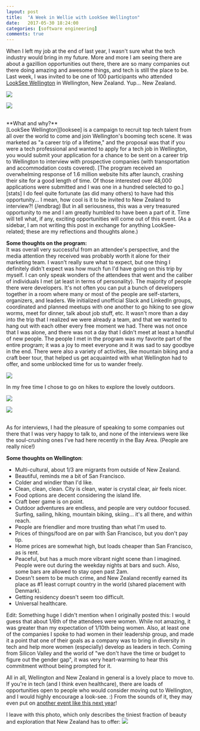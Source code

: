 ```yaml
---
layout: post
title:  "A Week in Wellie with LookSee Wellington"
date:   2017-05-30 18:24:00
categories: [software engineering]
comments: true
---
```



When I left my job at the end of last year, I wasn't sure what the tech industry would bring in my future. More and more I am seeing there are about a gazillion opportunities out there, there are so many companies out there doing amazing and awesome things, and tech is still the place to be. Last week, I was invited to be one of 100 participants who attended [LookSee Wellington][looksee] in Wellington, New Zealand. Yup... New Zealand.

<p class="col-xs-6"><img src="{{url}}/images/looksee-wellington/looksee.jpg" class="img-responsive center-block" /></p>
<p class="col-xs-6"><img src="{{url}}/images/looksee-wellington/attendee.jpg" class="img-responsive center-block" /></p>

<br>
**What and why?**<br>
[LookSee Wellington][looksee] is a campaign to recruit top tech talent from all over the world to come and join Wellington's booming tech scene. It was marketed as "a career trip of a lifetime," and the proposal was that if you were a tech professional and wanted to apply for a tech job in Wellington, you would submit your application for a chance to be sent on a career trip to Wellington to interview with prospective companies (with transportation and accommodation costs covered). [The program received an overwhelming response of 1.6 million website hits after launch, crashing their site for a good length of time. Of those interested over 48,000 applications were submitted and I was one in a hundred selected to go.][stats] I do feel quite fortunate (as did many others) to have had this opportunity... I mean, how cool is it to be invited to New Zealand to interview?! (/endbrag) But in all seriousness, this was a very treasured opportunity to me and I am greatly humbled to have been a part of it. Time will tell what, if any, exciting opportunities will come out of this event. (As a sidebar, I am not writing this post in exchange for anything LookSee-related; these are my reflections and thoughts alone.)

**Some thoughts on the program:**<br>
It was overall very successful from an attendee's perspective, and the media attention they received was probably worth it alone for their marketing team. I wasn't really sure what to expect, but one thing I definitely didn't expect was how much fun I'd have going on this trip by myself. I can only speak wonders of the attendees that went and the caliber of individuals I met (at least in terms of personality). The majority of people there were developers. It's not often you can put a bunch of developers together in a room where many or most of the people are self-starters, organizers, and leaders. We initialized unofficial Slack and LinkedIn groups, coordinated and planned meetups with one another to go hiking to see glow worms, meet for dinner, talk about job stuff, etc. It wasn't more than a day into the trip that I realized we were already a team, and that we wanted to hang out with each other every free moment we had. There was not once that I was alone, and there was not a day that I didn't meet at least a handful of new people. The people I met in the program was my favorite part of the entire program; it was a joy to meet everyone and it was sad to say goodbye in the end. There were also a variety of activities, like mountain biking and a craft beer tour, that helped us get acquainted with what Wellington had to offer, and some unblocked time for us to wander freely.

<img src="{{url}}/images/looksee-wellington/garage-project.jpg" class="img-responsive center-block" />

In my free time I chose to go on hikes to explore the lovely outdoors.

<p class="col-xs-6"><img src="{{url}}/images/looksee-wellington/pukerua-bay.jpg" class="img-responsive" /></p>
<p class="col-xs-6"><img src="{{url}}/images/looksee-wellington/takahe.jpg" class="img-responsive" /></p>

<br>
As for interviews, I had the pleasure of speaking to some companies out there that I was very happy to talk to, and none of the interviews were like the soul-crushing ones I've had here recently in the Bay Area. (People are really nice!)

**Some thoughts on Wellington**:
- Multi-cultural, about 1/3 are migrants from outside of New Zealand.
- Beautiful, reminds me a bit of San Francisco.
- Colder and windier than I'd like.
- Clean, clean, clean. City is clean, water is crystal clear, air feels nicer.
- Food options are decent considering the island life.
- Craft beer game is on point.
- Outdoor adventures are endless, and people are very outdoor focused. Surfing, sailing, hiking, mountain biking, skiing... it's all there, and within reach.
- People are friendlier and more trusting than what I'm used to.
- Prices of things/food are on par with San Francisco, but you don't pay tip.
- Home prices are somewhat high, but loads cheaper than San Francisco, as is rent.
- Peaceful, but has a much more vibrant night scene than I imagined. People were out during the weekday nights at bars and such. Also, some bars are allowed to stay open past 2am.
- Doesn't seem to be much crime, and New Zealand recently earned its place as #1 least corrupt country in the world (shared placement with Denmark).
- Getting residency doesn't seem too difficult.
- Universal healthcare.

Edit: Something huge I didn't mention when I originally posted this: I would guess that about 1/6th of the attendees were women. While not amazing, it was greater than my expectation of 1/10th being women. Also, at least one of the companies I spoke to had women in their leadership group, and made it a point that one of their goals as a company was to bring in diversity in tech and help more women (especially) develop as leaders in tech. Coming from Silicon Valley and the world of "we don't have the time or budget to figure out the gender gap", it was very heart-warming to hear this commitment without being prompted for it.

All in all, Wellington and New Zealand in general is a lovely place to move to. If you're in tech (and I think even healthcare), there are loads of opportunities open to people who would consider moving out to Wellington, and I would highly encourage a look-see. :) From the sounds of it, they may even put on [another event like this next year][next year]!

I leave with this photo, which only describes the tiniest fraction of beauty and exploration that New Zealand has to offer:
<img src="{{url}}/images/looksee-wellington/zealandia.jpg" class="img-responsive center-block" />


[looksee]: https://www.wellingtonnz.com/work/looksee-wellington/
[stats]: http://www.stuff.co.nz/business/91188888/More-than-48-000-from-around-the-world-apply-for-a-LookSee-at-Wellington
[next year]: http://www.stuff.co.nz/business/92926702/economic-agency-wants-to-keep-looksee-wellington-hot-prospects-alive

